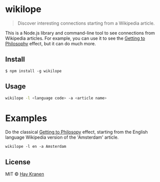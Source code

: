 # wikilope
> Discover interesting connections starting from a Wikipedia article.

This is a Node.js library and command-line tool to see connections from Wikipedia articles. For example, you can use it to see the [Getting to Philosophy](https://en.wikipedia.org/wiki/Wikipedia:Getting_to_Philosophy) effect, but it can do much more.

## Install
```
$ npm install -g wikilope
```

## Usage

```bash
wikilope -l <language code> -a <article name>
```

# Examples

Do the classical [Getting to Philosopy](https://en.wikipedia.org/wiki/Wikipedia:Getting_to_Philosophy) effect, starting from the English language Wikipedia version of the 'Amsterdam' article.

    wikilope -l en -a Amsterdam

## License
MIT &copy; [Hay Kranen](http://www.haykranen.nl)